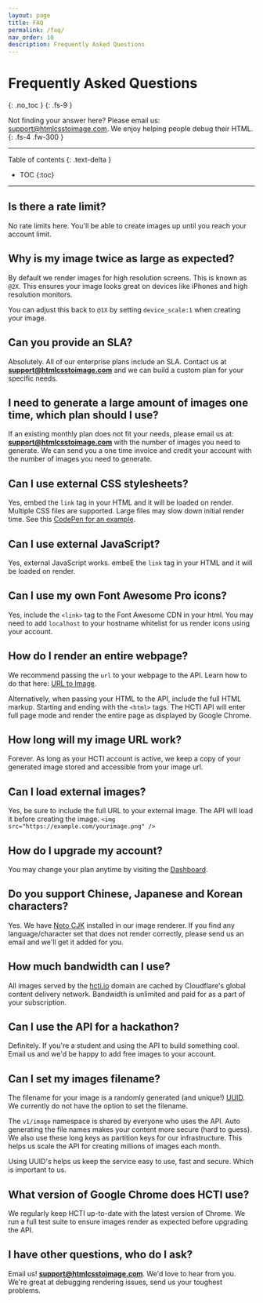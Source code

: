 ```yaml
---
layout: page
title: FAQ
permalink: /faq/
nav_order: 10
description: Frequently Asked Questions
---
```

# Frequently Asked Questions
{: .no_toc }
{: .fs-9 }

Not finding your answer here? Please email us: <a href="mailto:support@htmlcsstoimage.com">support@htmlcsstoimage.com</a>. We enjoy helping people debug their HTML.
{: .fs-4 .fw-300 }

<hr>

Table of contents
{: .text-delta }
- TOC
{:toc}

<hr>

## Is there a rate limit?

No rate limits here. You'll be able to create images up until you reach your account limit.

## Why is my image twice as large as expected?
By default we render images for high resolution screens. This is known as `@2X`. This ensures your image looks great on devices like iPhones and high resolution monitors.

You can adjust this back to `@1X` by setting `device_scale:1` when creating your image.

## Can you provide an SLA?

Absolutely. All of our enterprise plans include an SLA. Contact us at **support@htmlcsstoimage.com** and we can build a custom plan for your specific needs.

## I need to generate a large amount of images one time, which plan should I use?

If an existing monthly plan does not fit your needs, please email us at: **support@htmlcsstoimage.com** with the number of images you need to generate. We can send you a one time invoice and credit your account with the number of images you need to generate.

## Can I use external CSS stylesheets?

Yes, embed the `link` tag in your HTML and it will be loaded on render. Multiple CSS files are supported. Large files may slow down initial render time. See this [CodePen for an example](https://codepen.io/mscccc/pen/eLRLQq).

## Can I use external JavaScript?

Yes, external JavaScript works. embeE the `link` tag in your HTML and it will be loaded on render.

## Can I use my own Font Awesome Pro icons?

Yes, include the `<link>` tag to the Font Awesome CDN in your html. You may need to add `localhost` to your hostname whitelist for us render icons using your account.

## How do I render an entire webpage?

We recommend passing the `url` to your webpage to the API. Learn how to do that here: [URL to Image](/getting-starting/url-to-image).

Alternatively, when passing your HTML to the API, include the full HTML markup. Starting and ending with the `<html>` tags. The HCTI API will enter full page mode and render the entire page as displayed by Google Chrome.

## How long will my image URL work?

Forever. As long as your HCTI account is active, we keep a copy of your generated image stored and accessible from your image url.

## Can I load external images?

Yes, be sure to include the full URL to your external image. The API will load it before creating the image. `<img src="https://example.com/yourimage.png" />`

## How do I upgrade my account?

You may change your plan anytime by visiting the [Dashboard](https://htmlcsstoimage.com/dashboard).

## Do you support Chinese, Japanese and Korean characters?

Yes. We have [Noto CJK](https://www.google.com/get/noto/help/cjk/) installed in our image renderer. If you find any language/character set that does not render correctly, please send us an email and we'll get it added for you.

## How much bandwidth can I use?

All images served by the [hcti.io](https://hcti.io) domain are cached by Cloudflare's global content delivery network. Bandwidth is unlimited and paid for as a part of your subscription.

## Can I use the API for a hackathon?

Definitely. If you're a student and using the API to build something cool. Email us and we'd be happy to add free images to your account.

## Can I set my images filename?

The filename for your image is a randomly generated (and unique!) [UUID](https://en.m.wikipedia.org/wiki/Universally_unique_identifier). We currently do not have the option to set the filename. 

The `v1/image` namespace is shared by everyone who uses the API. Auto generating the file names makes your content more secure \(hard to guess\). We also use these long keys as partition keys for our infrastructure. This helps us scale the API for creating millions of images each month. 

Using UUID's helps us keep the service easy to use, fast and secure. Which is important to us.

## What version of Google Chrome does HCTI use?

We regularly keep HCTI up-to-date with the latest version of Chrome. We run a full test suite to ensure images render as expected before upgrading the API.

## I have other questions, who do I ask?

Email us! **support@htmlcsstoimage.com**. We'd love to hear from you. We're great at debugging rendering issues, send us your toughest problems.

